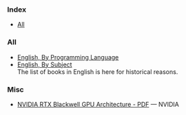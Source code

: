### Index

* [All](#all)


### All

* [English, By Programming Language](free-programming-books-langs.md)
* [English, By Subject](free-programming-books-subjects.md)  
  The list of books in English is here for historical reasons.


### Misc

* [NVIDIA RTX Blackwell GPU Architecture - PDF](
  https://images.nvidia.com/aem-dam/Solutions/geforce/blackwell/nvidia-rtx-blackwell-gpu-architecture.pdf
) — NVIDIA
